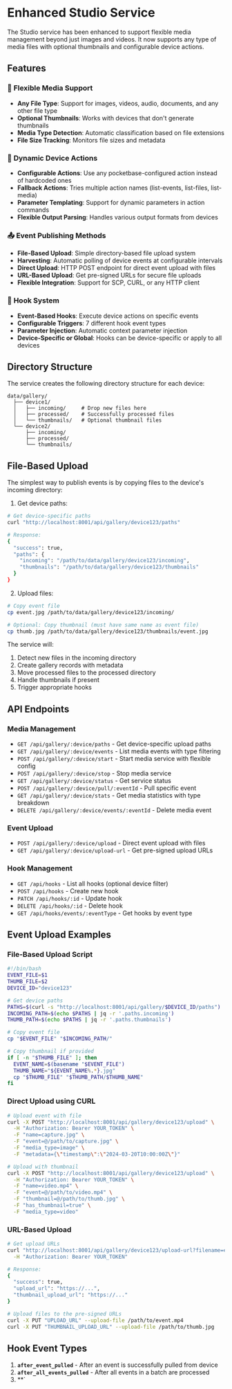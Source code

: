 # Enhanced Studio Service

The Studio service has been enhanced to support flexible media management beyond just images and videos. It now supports any type of media files with optional thumbnails and configurable device actions.

## Features

### 🎯 **Flexible Media Support**

- **Any File Type**: Support for images, videos, audio, documents, and any other file type
- **Optional Thumbnails**: Works with devices that don't generate thumbnails
- **Media Type Detection**: Automatic classification based on file extensions
- **File Size Tracking**: Monitors file sizes and metadata

### 🔧 **Dynamic Device Actions**

- **Configurable Actions**: Use any pocketbase-configured action instead of hardcoded ones
- **Fallback Actions**: Tries multiple action names (list-events, list-files, list-media)
- **Parameter Templating**: Support for dynamic parameters in action commands
- **Flexible Output Parsing**: Handles various output formats from devices

### 📤 **Event Publishing Methods**

- **File-Based Upload**: Simple directory-based file upload system
- **Harvesting**: Automatic polling of device events at configurable intervals
- **Direct Upload**: HTTP POST endpoint for direct event upload with files
- **URL-Based Upload**: Get pre-signed URLs for secure file uploads
- **Flexible Integration**: Support for SCP, CURL, or any HTTP client

### 🎣 **Hook System**

- **Event-Based Hooks**: Execute device actions on specific events
- **Configurable Triggers**: 7 different hook event types
- **Parameter Injection**: Automatic context parameter injection
- **Device-Specific or Global**: Hooks can be device-specific or apply to all devices

## Directory Structure

The service creates the following directory structure for each device:

```
data/gallery/
  ├── device1/
  │   ├── incoming/     # Drop new files here
  │   ├── processed/    # Successfully processed files
  │   └── thumbnails/   # Optional thumbnail files
  └── device2/
      ├── incoming/
      ├── processed/
      └── thumbnails/
```

## File-Based Upload

The simplest way to publish events is by copying files to the device's incoming directory:

1. Get device paths:

```bash
# Get device-specific paths
curl "http://localhost:8001/api/gallery/device123/paths"

# Response:
{
  "success": true,
  "paths": {
    "incoming": "/path/to/data/gallery/device123/incoming",
    "thumbnails": "/path/to/data/gallery/device123/thumbnails"
  }
}
```

2. Upload files:

```bash
# Copy event file
cp event.jpg /path/to/data/gallery/device123/incoming/

# Optional: Copy thumbnail (must have same name as event file)
cp thumb.jpg /path/to/data/gallery/device123/thumbnails/event.jpg
```

The service will:

1. Detect new files in the incoming directory
2. Create gallery records with metadata
3. Move processed files to the processed directory
4. Handle thumbnails if present
5. Trigger appropriate hooks

## API Endpoints

### Media Management

- `GET /api/gallery/:device/paths` - Get device-specific upload paths
- `GET /api/gallery/:device/events` - List media events with type filtering
- `POST /api/gallery/:device/start` - Start media service with flexible config
- `POST /api/gallery/:device/stop` - Stop media service
- `GET /api/gallery/:device/status` - Get service status
- `POST /api/gallery/:device/pull/:eventId` - Pull specific event
- `GET /api/gallery/:device/stats` - Get media statistics with type breakdown
- `DELETE /api/gallery/:device/events/:eventId` - Delete media event

### Event Upload

- `POST /api/gallery/:device/upload` - Direct event upload with files
- `GET /api/gallery/:device/upload-url` - Get pre-signed upload URLs

### Hook Management

- `GET /api/hooks` - List all hooks (optional device filter)
- `POST /api/hooks` - Create new hook
- `PATCH /api/hooks/:id` - Update hook
- `DELETE /api/hooks/:id` - Delete hook
- `GET /api/hooks/events/:eventType` - Get hooks by event type

## Event Upload Examples

### File-Based Upload Script

```bash
#!/bin/bash
EVENT_FILE=$1
THUMB_FILE=$2
DEVICE_ID="device123"

# Get device paths
PATHS=$(curl -s "http://localhost:8001/api/gallery/$DEVICE_ID/paths")
INCOMING_PATH=$(echo $PATHS | jq -r '.paths.incoming')
THUMB_PATH=$(echo $PATHS | jq -r '.paths.thumbnails')

# Copy event file
cp "$EVENT_FILE" "$INCOMING_PATH/"

# Copy thumbnail if provided
if [ -n "$THUMB_FILE" ]; then
  EVENT_NAME=$(basename "$EVENT_FILE")
  THUMB_NAME="${EVENT_NAME%.*}.jpg"
  cp "$THUMB_FILE" "$THUMB_PATH/$THUMB_NAME"
fi
```

### Direct Upload using CURL

```bash
# Upload event with file
curl -X POST "http://localhost:8001/api/gallery/device123/upload" \
  -H "Authorization: Bearer YOUR_TOKEN" \
  -F "name=capture.jpg" \
  -F "event=@/path/to/capture.jpg" \
  -F "media_type=image" \
  -F "metadata={\"timestamp\":\"2024-03-20T10:00:00Z\"}"

# Upload with thumbnail
curl -X POST "http://localhost:8001/api/gallery/device123/upload" \
  -H "Authorization: Bearer YOUR_TOKEN" \
  -F "name=video.mp4" \
  -F "event=@/path/to/video.mp4" \
  -F "thumbnail=@/path/to/thumb.jpg" \
  -F "has_thumbnail=true" \
  -F "media_type=video"
```

### URL-Based Upload

```bash
# Get upload URLs
curl "http://localhost:8001/api/gallery/device123/upload-url?filename=event.mp4&thumbnail=true" \
  -H "Authorization: Bearer YOUR_TOKEN"

# Response:
{
  "success": true,
  "upload_url": "https://...",
  "thumbnail_upload_url": "https://..."
}

# Upload files to the pre-signed URLs
curl -X PUT "UPLOAD_URL" --upload-file /path/to/event.mp4
curl -X PUT "THUMBNAIL_UPLOAD_URL" --upload-file /path/to/thumb.jpg
```

## Hook Event Types

1. **`after_event_pulled`** - After an event is successfully pulled from device
2. **`after_all_events_pulled`** - After all events in a batch are processed
3. \*\*`
